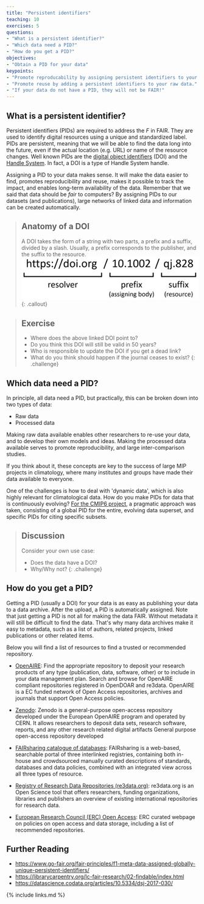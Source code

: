 ```yaml
---
title: "Persistent identifiers"
teaching: 10
exercises: 5
questions:
- "What is a persistent identifier?"
- "Which data need a PID?"
- "How do you get a PID?"
objectives:
- "Obtain a PID for your data"
keypoints:
- "Promote reproducability by assigning persistent identifiers to your processed data."
- "Promote reuse by adding a persistent identifiers to your raw data."
- "If your data do not have a PID, they will not be FAIR!"
---
```


What is a persistent identifier?
--------------------------------

Persistent identifiers (PIDs) are required to address the *F* in FAIR. They are used to identify digital resources using a unique and standardized label. PIDs are persistent, meaning that we will be able to find the data long into the future, even if the actual location (e.g. URL) or name of the resource changes. Well known PIDs are the [digital object identifiers](https://en.wikipedia.org/wiki/Digital_object_identifier) (DOI) and the [Handle System](https://en.wikipedia.org/wiki/Handle_System). In fact, a DOI is a type of Handle System handle.

Assigning a PID to your data makes sense. It will make the data easier to find, promotes reproducibility and reuse, makes it possible to track the impact, and enables long-term availability of the data. Remember that we said that data should be *fair* to computers? By assigning PIDs to our datasets (and publications), large networks of linked data and information can be created automatically.

> ## Anatomy of a DOI
> A DOI takes the form of a string with two parts, a prefix and a suffix, divided by a slash. Usually, a prefix corresponds to the publisher, and the suffix to the resource.
> ![Anatomy of a DOI](../fig/doi_anatomy.png)
{: .callout}

> ## Exercise
> - Where does the above linked DOI point to?
> - Do you think this DOI will still be valid in 50 years?
> - Who is responsible to update the DOI if you get a dead link?
> - What do you think should happen if the journal ceases to exist?
{: .challenge}

Which data need a PID?
----------------------

In principle, all data need a PID, but practically, this can be broken down into two types of data:
- Raw data
- Processed data

Making raw data available enables other researchers to re-use your data, and to develop their own models and ideas. Making the processed data available serves to promote reproducibility, and large inter-comparison studies.

If you think about it, these concepts are key to the success of large MIP projects in climatology, where many institutes and groups have made their data available to everyone.

One of the challenges is how to deal with 'dynamic data', which is also highly relevant for climatological data. How do you make PIDs for data that is continuously evolving? [For the CMIP6 project](https://datascience.codata.org/articles/10.5334/dsj-2017-030/), a pragmatic approach was taken, consisting of a global PID for the entire, evolving data superset, and specific PIDs for citing specific subsets.

> ## Discussion
> Consider your own use case:
> - Does the data have a DOI?
> - Why/Why not?
{: .challenge}

How do you get a PID?
---------------------

Getting a PID (usually a DOI) for your data is as easy as publishing your data to a data archive. After the upload, a PID is automatically assigned. Note that just getting a PID is not all for making the data FAIR. Without metadata it will still be difficult to find the data. That's why many data archives make it easy to metadata, such as a list of authors, related projects, linked publications or other related items.

Below you will find a list of resources to find a trusted or recommended repository.

- [OpenAIRE](https://explore.openaire.eu/participate/deposit/learn-how):
Find the appropriate repository to deposit your research products of any type (publication, data, software, other) or to include in your data management plan. Search and browse for OpenAIRE compliant repositories registered in OpenDOAR and re3data. OpenAIRE is a EC funded network of Open Access repositories, archives and journals that support Open Access policies.

- [Zenodo](https://zenodo.org):
Zenodo is a general-purpose open-access repository developed under the European OpenAIRE program and operated by CERN. It allows researchers to deposit data sets, research software, reports, and any other research related digital artifacts
General purpose open-access repository developed

- [FAIRsharing catalogue of databases](https://fairsharing.org/databases/):
FAIRsharing is a web-based, searchable portal of three interlinked registries, containing both in-house and crowdsourced manually curated descriptions of standards, databases and data policies, combined with an integrated view across all three types of resource.

- [Registry of Research Data Repositories (re3data.org)](https://www.re3data.org/):
re3data.org is an Open Science tool that offers researchers, funding organizations, libraries and publishers an overview of existing international repositories for research data.

- [European Research Council (ERC) Open Access](https://erc.europa.eu/funding-and-grants/managing-project/open-access):
ERC curated webpage on policies on open access and data storage, including a list of recommended repositories.


## Further Reading
- <https://www.go-fair.org/fair-principles/f1-meta-data-assigned-globally-unique-persistent-identifiers/>
- <https://librarycarpentry.org/lc-fair-research/02-findable/index.html>
- <https://datascience.codata.org/articles/10.5334/dsj-2017-030/>


{% include links.md %}
